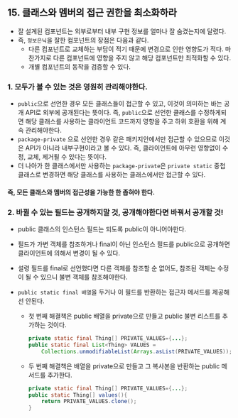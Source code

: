 ## 15. 클래스와 멤버의 접근 권한을 최소화하라

- 잘 설계된 컴포넌트는 외부로부터 내부 구현 정보를 얼마나 잘 숨겼는지에 달렸다.
- 즉, `정보은닉`을 잘한 컴포넌트의 장점은 다음과 같다.
  - 다른 컴포넌트로 교체하는 부담이 적기 때문에 변경으로 인한 영향도가 적다. 마찬가지로 다른 컴포넌트에 영향을 주지 않고 해당 컴포넌트만 최적화할 수 있다.
  - 개별 컴포넌트의 동작을 검증할 수 있다.



### 1. 모두가 볼 수 있는 것은 영원히 관리해야한다.

- `public`으로 선언한 경우 모든 클래스들이 접근할 수 있고, 이것이 의미하는 바는 공개 API로 외부에 공개된다는 뜻이다. 즉, `public`으로 선언한 클래스를 수정하게되면 해당 클래스를 사용하는 클라이언트 코드까지 영향을 주고 하위 호환을 위해 계속 관리해야한다.
- `package-private` 으로 선언한 경우 같은 패키지안에서만 접근할 수 있으므로 이것은 API가 아니라 내부구현이라고 볼 수 있다. 즉, 클라이언트에 아무런 영향없이 수정, 교체, 제거될 수 있다는 뜻이다.
- 더 나아가 한 클래스에서만 사용하는 `package-private`은  `private static` 중첩 클래스로 변경하면 해당 클래스를 사용하는 클래스에서만 접근할 수 있다.

#### 즉,  모든 클래스와 멤버의 접근성을 가능한 한 좁혀야 한다.





### 2. 바뀔 수 있는 필드는 공개하지말 것, 공개해야한다면 바꿔서 공개할 것!

- public 클래스의 인스턴스 필드는 되도록 public이 아니어야한다.
- 필드가 가변 객체를 참조하거나 final이 아닌 인스턴스 필드를 public으로 공개하면 클라이언트에 의해서 변경이 될 수 있다.
- 설령 필드를 final로 선언했다면 다른 객체를 참조할 순 없어도, 참조된 객체는 수정이 될 수 있으니 불변 객체를 참조해야한다.

- `public static final 배열`을 두거나 이 필드를 반환하는 접근자 메서드를 제공해선 안된다.

  - 첫 번째 해결책은 public 배열을 private으로 만들고 public 불변 리스트를 추가하는 것이다.

    ```java
    private static final Thing[] PRIVATE_VALUES={...};
    public static final List<Thing> VALUES = 
        Collections.unmodifiableList(Arrays.asList(PRIVATE_VALUES));
    ```

  - 두 번째 해결책은 배열을 private으로 만들고 그 복사본을 반환하는 public 메서드를 추가한다.

    ```java
    private static final Thing[] PRIVATE_VALUES={...};
    public static Thing[] values(){
        return PRIVATE_VALUES.clone();
    }
    ```

    

